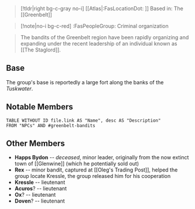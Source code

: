 >[!tldr|right bg-c-gray no-i] [[Atlas|:FasLocationDot: ]] Based in: The [[Greenbelt]]

>[!note|no-i bg-c-red] :FasPeopleGroup: Criminal organization

>The bandits of the Greenbelt region have been rapidly organizing and expanding under the recent leadership of an individual known as [[The Staglord]].

## Base
The group's base is reportedly a large fort along the banks of the *Tuskwater*.

## Notable Members
```dataview
TABLE WITHOUT ID file.link AS "Name", desc AS "Description"
FROM "NPCs" AND #greenbelt-bandits
```

## Other Members
- **Happs Bydon** -- *deceased*, minor leader, originally from the now extinct town of [[Glenwine]] (which he potentially sold out)
- **Rex** -- minor bandit, captured at [[Oleg's Trading Post]], helped the group locate Kressle, the group released him for his cooperation
- **Kressle** -- lieutenant
- **Acuros**? -- lieutenant
-  **Ox**? -- lieutenant
- **Doven**? -- lieutenant